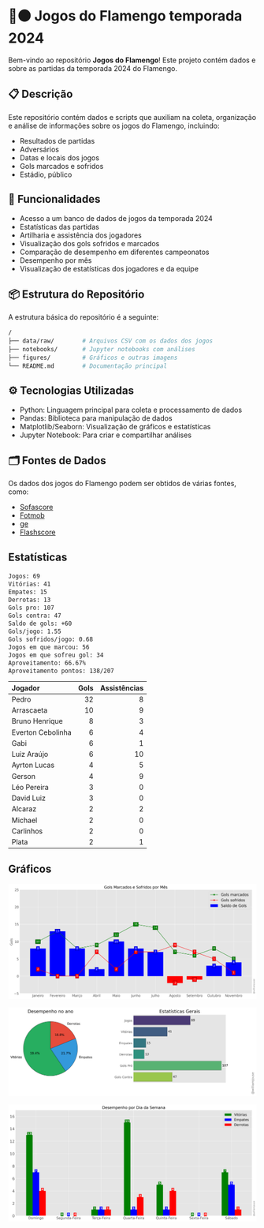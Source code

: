 # 🔴⚫ Jogos do Flamengo temporada 2024

Bem-vindo ao repositório **Jogos do Flamengo**! Este projeto contém dados e 
sobre as partidas da temporada 2024 do Flamengo.

## 📋 Descrição

Este repositório contém dados e scripts que auxiliam na coleta, organização e análise de informações sobre os jogos do Flamengo, incluindo:

- Resultados de partidas
- Adversários
- Datas e locais dos jogos
- Gols marcados e sofridos
- Estádio, público

## 🚀 Funcionalidades

- Acesso a um banco de dados de jogos da temporada 2024
- Estatísticas das partidas
- Artilharia e assistência dos jogadores 
- Visualização dos gols sofridos e marcados
- Comparação de desempenho em diferentes campeonatos
- Desempenho por mês
- Visualização de estatísticas dos jogadores e da equipe

## 📦 Estrutura do Repositório

A estrutura básica do repositório é a seguinte:

```bash
/
├── data/raw/        # Arquivos CSV com os dados dos jogos
├── notebooks/       # Jupyter notebooks com análises
├── figures/         # Gráficos e outras imagens
└── README.md        # Documentação principal
```

## ⚙️ Tecnologias Utilizadas

- Python: Linguagem principal para coleta e processamento de dados
- Pandas: Biblioteca para manipulação de dados
- Matplotlib/Seaborn: Visualização de gráficos e estatísticas
- Jupyter Notebook: Para criar e compartilhar análises

## 🗂️ Fontes de Dados

Os dados dos jogos do Flamengo podem ser obtidos de várias fontes, como:

- [Sofascore](https://www.sofascore.com/)
- [Fotmob](https://www.fotmob.com/)
- [ge](https://ge.globo.com/)
- [Flashscore](https://www.flashscore.com)


## Estatísticas

```
Jogos: 69
Vitórias: 41
Empates: 15
Derrotas: 13 
Gols pro: 107
Gols contra: 47
Saldo de gols: +60
Gols/jogo: 1.55
Gols sofridos/jogo: 0.68
Jogos em que marcou: 56
Jogos em que sofreu gol: 34 
Aproveitamento: 66.67%
Aproveitamento pontos: 138/207
```


| Jogador           |   Gols |   Assistências |
|:------------------|-------:|---------------:|
| Pedro             |     32 |              8 |
| Arrascaeta        |     10 |              9 |
| Bruno Henrique    |      8 |              3 |
| Everton Cebolinha |      6 |              4 |
| Gabi              |      6 |              1 |
| Luiz Araújo       |      6 |             10 |
| Ayrton Lucas      |      4 |              5 |
| Gerson            |      4 |              9 |
| Léo Pereira       |      3 |              0 |
| David Luiz        |      3 |              0 |
| Alcaraz           |      2 |              2 |
| Michael           |      2 |              0 |
| Carlinhos         |      2 |              0 |
| Plata             |      2 |              1 |






## Gráficos

![img1.png](figures/figure.png)

![img1.png](figures/figure2.png)

![img1.png](figures/figure3.png)


